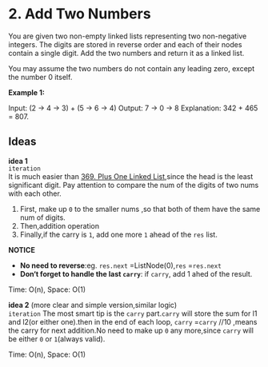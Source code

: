 # 2. Add Two Numbers 

You are given two non-empty linked lists representing two non-negative integers. The digits are stored in reverse order and each of their nodes contain a single digit. Add the two numbers and return it as a linked list.

You may assume the two numbers do not contain any leading zero, except the number 0 itself.  

**Example 1:**    

Input: (2 -> 4 -> 3) + (5 -> 6 -> 4)
Output: 7 -> 0 -> 8
Explanation: 342 + 465 = 807.  

## Ideas  
**idea 1**   
`iteration`  
It is much easier than [369. Plus One Linked List](https://github.com/JingRachaelZhu/CrackLeetcode/tree/JingRachaelZhu-patch-1/LinkedList/369.%20%20Plus%20One%20Linked%20List),since the head is the least significant digit. Pay attention to compare the num of the digits of two nums with each other. 
1. First, make up `0` to the smaller nums ,so that both of them have the same num of digits.   
2. Then,addition operation
3. Finally,if the carry is `1`, add one more `1` ahead of the `res` list.   

**NOTICE**    
* **No need to reverse**:eg. `res.next` =ListNode(0),`res` =`res.next`
* **Don‘t forget to handle the last `carry`**: if `carry`, add 1 ahed of the result.       

Time: O(n), Space: O(1)      

**idea 2** (more clear and simple version,similar logic)  
`iteration`
The most smart tip is the `carry` part.`carry` will store the sum for l1 and l2(or either one).then in the end of each loop, `carry` =`carry` //10 ,means the carry for next addition.No need to make up `0` any more,since `carry` will be either `0` or `1`(always valid).  

Time: O(n), Space: O(1) 
